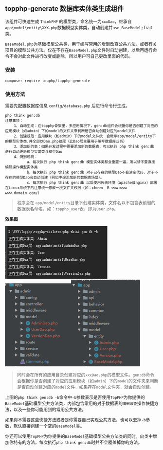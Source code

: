 ## topphp-generate 数据库实体类生成组件

该组件可快速生成 `ThinkPHP` 的模型类，命名统一为`xxxDao`，继承自 `app\model\entity\XXX.php`数据模型实体类，自动创建并`use BaseModel;`Trait类。

`BaseModel.php`为基础模型公共类，用于编写常用的增删改查公共方法，或者有关项目的模型公共方法。仅在不存在`BaseModel.php`文件时自动创建，以后再运行命令不会对此文件进行改变或删除，所以用户可自己更改里面的代码。


### 安装

```bash
composer require topphp/topphp-generate
```

### 使用方法

需要先配置数据库信息 `config/database.php` 后进行命令行生成。

```shell
php think gen:db
注意事项：
    1、自动生成：在topphp骨架里，多应用情况下，gen:db组件会根据你是否创建了对应的应用模块（如admin）下的model的文件夹来判断是否自动创建对应的model文件
    2、创建规范：应用模块（如admin）下的model文件统一会继承app/model/entity下的模型实体类,并全部以Dao.php结尾（此Dao层主要用于编写数据库业务）
    3、添加新的表：如果开发过程中需要添加新的数据表，可以执行 php think gen:db 进行自动更新模型实体类与模型Dao
    4、特别说明：
          a、每次执行 php think gen:db 模型实体类都会重置一遍，所以请不要直接编辑操作模型实体类
          b、每次执行 php think gen:db 对于已存在的模型Dao不会清空代码，对于不存在的模型Dao会自动创建（例如中途添加新的数据表场景）。
          c、每次执行 php think gen:db 以后使用传统环境（apache或nginx）部署在Linux系统下的注意统一修改一次文件夹权限（如：chown -R www:www www.domain.com/）
```

> 程序会在 `app/model/entity`目录下创建实体类，文件名以不包含表前缀的数据表名命名，如：`topphp_user`表，即为`User.php`。

**效果图**

![](/assets/db.png)![](/assets/gendb1.png)![](/assets/gendb2.png)

> 同时会在所有的应用目录创建对应的`xxxDao.php`的模型文件。`gen:db`命令会根据你是否创建了对应的应用模块（如`admin`）下的`model`的文件夹来判断是否自动创建对应的`model`文件，如果存在`model`文件夹，就会自动创建。

上图的`php think gen:db -b`命令中`-b`参数表示是否使用`TopPHP`为你提供的`BaseModel`基础模型公共方法类，内部包含常用的对于数据表的`增删改查`操作快捷方法，以及一些你可能用到的常用公共方法。

如果你不需要这些快捷方法或者是你需要自己实现公共方法，也可以去掉`-b`参数，默认直接创建一个空的`BaseModel`类。

你还可以使用`TopPHP`为你提供的`BaseModel`基础模型公共方法类的同时，向类中增加你特有的方法，每次执行`php think gen:db`时并不会覆盖掉你的方法。


